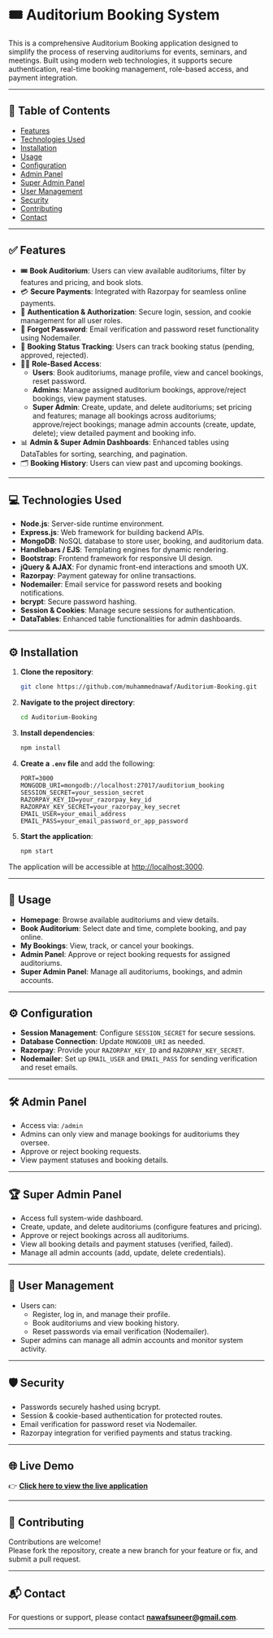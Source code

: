# 🎟️ Auditorium Booking System

This is a comprehensive Auditorium Booking application designed to simplify the process of reserving auditoriums for events, seminars, and meetings. Built using modern web technologies, it supports secure authentication, real-time booking management, role-based access, and payment integration.

---

## 📄 Table of Contents

- [Features](#features)
- [Technologies Used](#technologies-used)
- [Installation](#installation)
- [Usage](#usage)
- [Configuration](#configuration)
- [Admin Panel](#admin-panel)
- [Super Admin Panel](#super-admin-panel)
- [User Management](#user-management)
- [Security](#security)
- [Contributing](#contributing)
- [Contact](#contact)

---

## ✅ Features

- 🎟️ **Book Auditorium**: Users can view available auditoriums, filter by features and pricing, and book slots.
- 💳 **Secure Payments**: Integrated with Razorpay for seamless online payments.
- 🔐 **Authentication & Authorization**: Secure login, session, and cookie management for all user roles.
- 🔁 **Forgot Password**: Email verification and password reset functionality using Nodemailer.
- 🧾 **Booking Status Tracking**: Users can track booking status (pending, approved, rejected).
- 🧑‍💼 **Role-Based Access**:
  - **Users**: Book auditoriums, manage profile, view and cancel bookings, reset password.
  - **Admins**: Manage assigned auditorium bookings, approve/reject bookings, view payment statuses.
  - **Super Admin**: Create, update, and delete auditoriums; set pricing and features; manage all bookings across auditoriums; approve/reject bookings; manage admin accounts (create, update, delete); view detailed payment and booking info.
- 📊 **Admin & Super Admin Dashboards**: Enhanced tables using DataTables for sorting, searching, and pagination.
- 🗂️ **Booking History**: Users can view past and upcoming bookings.

---

## 💻 Technologies Used

- **Node.js**: Server-side runtime environment.
- **Express.js**: Web framework for building backend APIs.
- **MongoDB**: NoSQL database to store user, booking, and auditorium data.
- **Handlebars / EJS**: Templating engines for dynamic rendering.
- **Bootstrap**: Frontend framework for responsive UI design.
- **jQuery & AJAX**: For dynamic front-end interactions and smooth UX.
- **Razorpay**: Payment gateway for online transactions.
- **Nodemailer**: Email service for password resets and booking notifications.
- **bcrypt**: Secure password hashing.
- **Session & Cookies**: Manage secure sessions for authentication.
- **DataTables**: Enhanced table functionalities for admin dashboards.

---

## ⚙️ Installation

1. **Clone the repository**:

    ```bash
    git clone https://github.com/muhammednawaf/Auditorium-Booking.git
    ```

2. **Navigate to the project directory**:

    ```bash
    cd Auditorium-Booking
    ```

3. **Install dependencies**:

    ```bash
    npm install
    ```

4. **Create a `.env` file** and add the following:

    ```env
    PORT=3000
    MONGODB_URI=mongodb://localhost:27017/auditorium_booking
    SESSION_SECRET=your_session_secret
    RAZORPAY_KEY_ID=your_razorpay_key_id
    RAZORPAY_KEY_SECRET=your_razorpay_key_secret
    EMAIL_USER=your_email_address
    EMAIL_PASS=your_email_password_or_app_password
    ```

5. **Start the application**:

    ```bash
    npm start
    ```

The application will be accessible at [http://localhost:3000](http://localhost:3000).

---

## 🚀 Usage

- **Homepage**: Browse available auditoriums and view details.
- **Book Auditorium**: Select date and time, complete booking, and pay online.
- **My Bookings**: View, track, or cancel your bookings.
- **Admin Panel**: Approve or reject booking requests for assigned auditoriums.
- **Super Admin Panel**: Manage all auditoriums, bookings, and admin accounts.

---

## ⚙️ Configuration

- **Session Management**: Configure `SESSION_SECRET` for secure sessions.
- **Database Connection**: Update `MONGODB_URI` as needed.
- **Razorpay**: Provide your `RAZORPAY_KEY_ID` and `RAZORPAY_KEY_SECRET`.
- **Nodemailer**: Set up `EMAIL_USER` and `EMAIL_PASS` for sending verification and reset emails.

---

## 🛠️ Admin Panel

- Access via: `/admin`
- Admins can only view and manage bookings for auditoriums they oversee.
- Approve or reject booking requests.
- View payment statuses and booking details.

---

## 🏆 Super Admin Panel

- Access full system-wide dashboard.
- Create, update, and delete auditoriums (configure features and pricing).
- Approve or reject bookings across all auditoriums.
- View all booking details and payment statuses (verified, failed).
- Manage all admin accounts (add, update, delete credentials).

---

## 👥 User Management

- Users can:
  - Register, log in, and manage their profile.
  - Book auditoriums and view booking history.
  - Reset passwords via email verification (Nodemailer).
- Super admins can manage all admin accounts and monitor system activity.

---

## 🛡️ Security

- Passwords securely hashed using bcrypt.
- Session & cookie-based authentication for protected routes.
- Email verification for password reset via Nodemailer.
- Razorpay integration for verified payments and status tracking.

---

## 🌐 Live Demo

👉 **[Click here to view the live application](https://auditorium-booking-hosting.onrender.com/)**

---

## 🤝 Contributing

Contributions are welcome!  
Please fork the repository, create a new branch for your feature or fix, and submit a pull request.

---

## 📬 Contact

For questions or support, please contact **nawafsuneer@gmail.com**.

---
